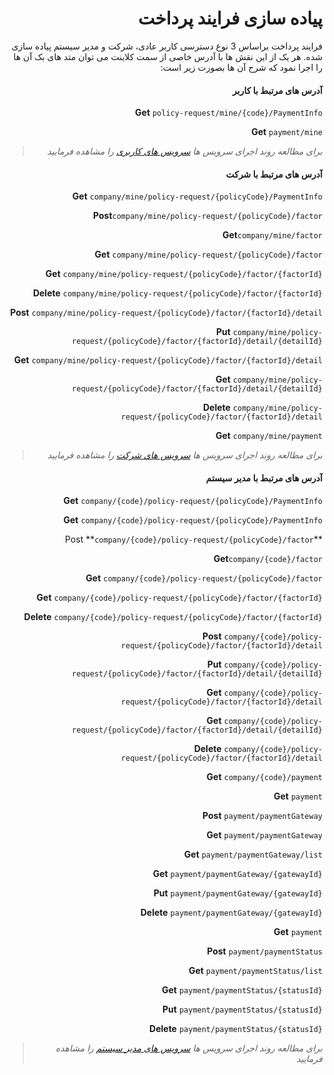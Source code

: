 <div dir="rtl" align="right">

# پیاده سازی فرایند پرداخت

فرایند پرداخت براساس 3 نوع دسترسی کاربر عادی، شرکت و مدیر سیستم پیاده سازی شده. هر یک از این نقش ها با آدرس خاصی از سمت کلاینت می توان متد های بک آن ها را اجرا نمود که شرح آن ها بصورت زیر است:

#### آدرس های مرتبط با کاربر

**Get** `policy-request/mine/{code}/PaymentInfo`

**Get** `payment/mine`

> *برای مطالعه روند اجرای سرویس ها [سرویس های کاربری](./UserServices.md) را مشاهده فرمایید*



#### آدرس های مرتبط با شرکت

**Get** `company/mine/policy-request/{policyCode}/PaymentInfo`

**Post**`company/mine/policy-request/{policyCode}/factor`

**Get**`company/mine/factor`

**Get** `company/mine/policy-request/{policyCode}/factor`

**Get** `company/mine/policy-request/{policyCode}/factor/{factorId}`

**Delete** `company/mine/policy-request/{policyCode}/factor/{factorId}`

**Post** `company/mine/policy-request/{policyCode}/factor/{factorId}/detail`

**Put** `company/mine/policy-request/{policyCode}/factor/{factorId}/detail/{detailId}`

**Get** `company/mine/policy-request/{policyCode}/factor/{factorId}/detail`

**Get** `company/mine/policy-request/{policyCode}/factor/{factorId}/detail/{detailId}`

**Delete** `company/mine/policy-request/{policyCode}/factor/{factorId}/detail`

**Get** `company/mine/payment`

> *برای مطالعه روند اجرای سرویس ها [سرویس های شرکت](./companyServices.md) را مشاهده فرمایید*



#### آدرس های مرتبط با مدیر سیستم

**Get** `company/{code}/policy-request/{policyCode}/PaymentInfo`

**Get** `company/{code}/policy-request/{policyCode}/PaymentInfo`

**Post **`company/{code}/policy-request/{policyCode}/factor`

**Get**`company/{code}/factor`

**Get** `company/{code}/policy-request/{policyCode}/factor`

**Get** `company/{code}/policy-request/{policyCode}/factor/{factorId}`

**Delete** `company/{code}/policy-request/{policyCode}/factor/{factorId}`

**Post** `company/{code}/policy-request/{policyCode}/factor/{factorId}/detail`

**Put** `company/{code}/policy-request/{policyCode}/factor/{factorId}/detail/{detailId}`

**Get** `company/{code}/policy-request/{policyCode}/factor/{factorId}/detail`

**Get** `company/{code}/policy-request/{policyCode}/factor/{factorId}/detail/{detailId}`

**Delete** `company/{code}/policy-request/{policyCode}/factor/{factorId}/detail`

**Get** `company/{code}/payment`



**Get** `payment`

**Post** `payment/paymentGateway`

**Get** `payment/paymentGateway`

**Get** `payment/paymentGateway/list`

**Get** `payment/paymentGateway/{gatewayId}`

**Put** `payment/paymentGateway/{gatewayId}`

**Delete** `payment/paymentGateway/{gatewayId}`



**Get** `payment`

**Post** `payment/paymentStatus`

**Get** `payment/paymentStatus/list`

**Get** `payment/paymentStatus/{statusId}`

**Put** `payment/paymentStatus/{statusId}`

**Delete** `payment/paymentStatus/{statusId}`



> *برای مطالعه روند اجرای سرویس ها [سرویس های مدیر سیستم](./AdminServices.md) را مشاهده فرمایید*
</div>